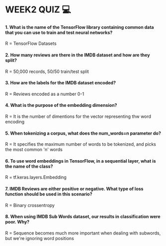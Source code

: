 # WEEK2 QUIZ :computer:

#### 1. What is the name of the TensorFlow library containing common data that you can use to train and test neural networks?
R = TensorFlow Datasets

#### 2. How many reviews are there in the IMDB dataset and how are they split?
R = 50,000 records, 50/50 train/test split

#### 3. How are the labels for the IMDB dataset encoded?
R = Reviews encoded as a number 0-1

#### 4. What is the purpose of the embedding dimension?
R = It is the number of dimentions for the vector representing thw word encoding

#### 5. When tokenizing a corpus, what does the num_words=n parameter do?
R = It specifies the maximum number of words to be tokenized, and picks the most common 'n' words

#### 6. To use word embeddings in TensorFlow, in a sequential layer, what is the name of the class?
R = tf.keras.layers.Embedding

#### 7. IMDB Reviews are either positive or negative. What type of loss function should be used in this scenario?
R = Binary crossentropy

#### 8. When using IMDB Sub Words dataset, our results in classification were poor. Why?
R = Sequence becomes much more important when dealing with subwords, but we're ignoring word positions
